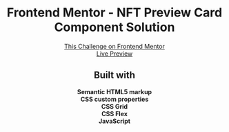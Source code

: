 <h1 align="center">Frontend Mentor - NFT Preview Card Component Solution</h1>

<div align="center"><a href="https://www.frontendmentor.io/challenges/nft-preview-card-component-SbdUL_w0U" target="_blank">This Challenge on Frontend Mentor</a></div>
<div align="center"><a href="https://hiozen.github.io/fm-nft-preview-card-design/" target="_blank">Live Preview</a></div>

<h2 align="center">Built with</h2>

<div align="center"><b>Semantic HTML5 markup</b></div>
<div align="center"><b>CSS custom properties</b></div>
<div align="center"><b>CSS Grid</b></div>
<div align="center"><b>CSS Flex</b></div>
<div align="center"><b>JavaScript</b></div>
